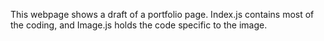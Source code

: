 This webpage shows a draft of a portfolio page. Index.js contains most of the coding, and Image.js holds the code specific to the image. 
